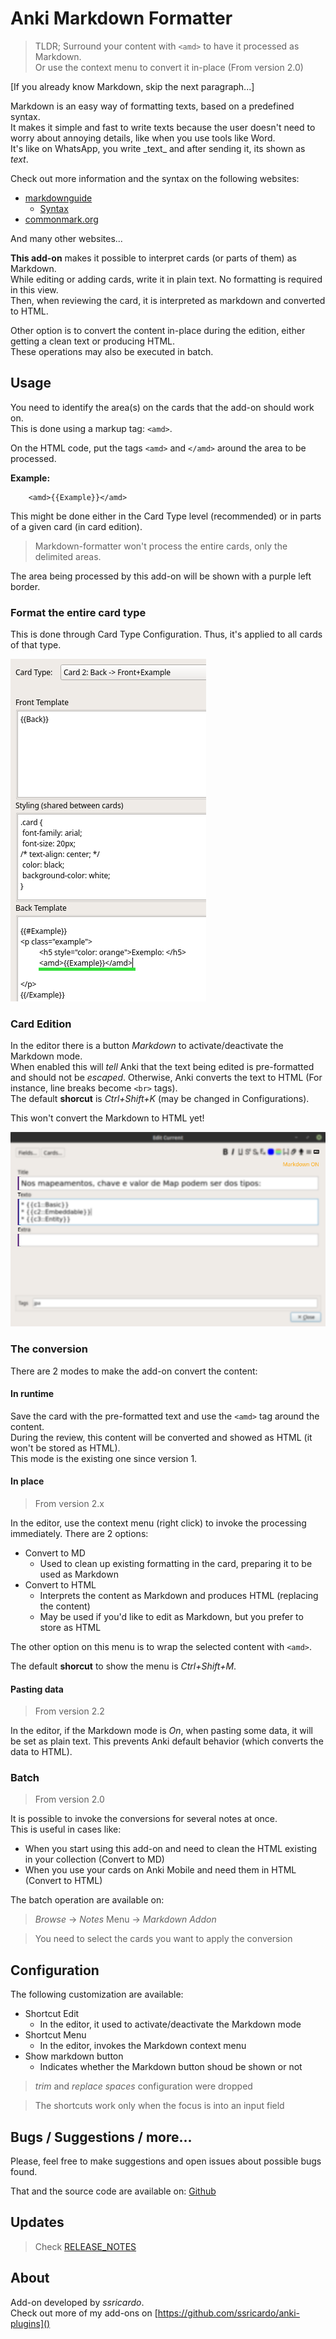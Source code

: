 # Anki Markdown Formatter

> TLDR; Surround your content with `<amd>` to have it processed as Markdown.  
> Or use the context menu to convert it in-place (From version 2.0)

[If you already know Markdown, skip the next paragraph...]  

Markdown is an easy way of formatting texts, based on a predefined syntax.  
It makes it simple and fast to write texts because the user doesn't need to worry about annoying details, like when you use tools like Word.  
It's like on WhatsApp, you write \_text_ and after sending it, its shown as _text_.  

Check out more information and the syntax on the following websites:  

* [markdownguide](https://www.markdownguide.org/)
    * [Syntax](https://www.markdownguide.org/basic-syntax/)
* [commonmark.org](https://commonmark.org/help/)

And many other websites...

**This add-on** makes it possible to interpret cards (or parts of them) as Markdown.  
While editing or adding cards, write it in plain text. No formatting is required in this view.  
Then, when reviewing the card, it is interpreted as markdown and converted to HTML.

Other option is to convert the content in-place during the edition, either getting a clean text or producing HTML.  
These operations may also be executed in batch.  

## Usage

You need to identify the area(s) on the cards that the add-on should work on.  
This is done using a markup tag: `<amd>`.  

On the HTML code, put the tags `<amd>` and `</amd>` around the area to be processed.  

**Example:**  

        <amd>{{Example}}</amd>

This might be done either in the Card Type level (recommended) or in parts of a given card (in card edition).  

> Markdown-formatter won't process the entire cards, only the delimited areas.  

The area being processed by this add-on will be shown with a purple left border.  

### Format the entire card type

This is done through Card Type Configuration. Thus, it's applied to all cards of that type.  

![Card type config](doc/md-tags-cards.png)

### Card Edition

In the editor there is a button *Markdown* to activate/deactivate the Markdown mode.  
When enabled this will *tell* Anki that the text being edited is pre-formatted and should not be *escaped*. Otherwise, Anki converts the text to HTML (For instance, line breaks become `<br>` tags).  
The default **shorcut** is *Ctrl+Shift+K* (may be changed in Configurations).  

This won't convert the Markdown to HTML yet!

![Modifying from editor](doc/md-edit-v2_blur.png)


### The conversion

There are 2 modes to make the add-on convert the content:

#### In runtime

Save the card with the pre-formatted text and use the `<amd>` tag around the content.  
During the review, this content will be converted and showed as HTML (it won't be stored as HTML).  
This mode is the existing one since version 1.  

#### In place

> From version 2.x

In the editor, use the context menu (right click) to invoke the processing immediately.  There are 2 options:

* Convert to MD
  * Used to clean up existing formatting in the card, preparing it to be used as Markdown
* Convert to HTML
  * Interprets the content as Markdown and produces HTML (replacing the content)
  * May be used if you'd like to edit as Markdown, but you prefer to store as HTML

The other option on this menu is to wrap the selected content with `<amd>`.  

The default **shorcut** to show the menu is *Ctrl+Shift+M*.  

#### Pasting data

> From version 2.2

In the editor, if the Markdown mode is *On*, when pasting some data, it will be set as plain text. This prevents Anki default behavior (which converts the data to HTML).

### Batch

> From version 2.0

It is possible to invoke the conversions for several notes at once.  
This is useful in cases like: 

* When you start using this add-on and need to clean the HTML existing in your collection (Convert to MD)
* When you use your cards on Anki Mobile and need them in HTML (Convert to HTML)

The batch operation are available on:  

> *Browse* -> *Notes* Menu -> *Markdown Addon*

> You need to select the cards you want to apply the conversion

## Configuration

The following customization are available:  

* Shortcut Edit
    * In the editor, it used to activate/deactivate the Markdown mode
* Shortcut Menu
    * In the editor, invokes the Markdown context menu
* Show markdown button
    * Indicates whether the Markdown button shoud be shown or not

> *trim* and *replace spaces* configuration were dropped

> The shortcuts work only when the focus is into an input field

## Bugs / Suggestions / more...

Please, feel free to make suggestions and open issues about possible bugs found.  

That and the source code are available on: [Github](https://github.com/ssricardo/anki-plugins/tree/master/anki-markdown)

## Updates

> Check [RELEASE_NOTES]()

## About

Add-on developed by *ssricardo*.  
Check out more of my add-ons on [https://github.com/ssricardo/anki-plugins]()